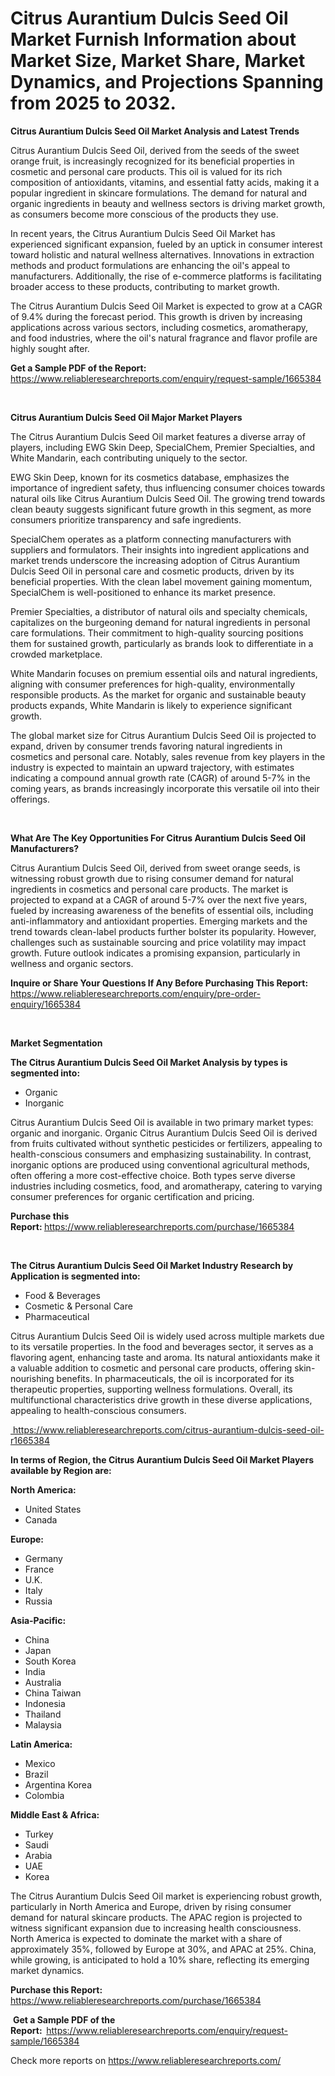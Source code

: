 <p><h1>Citrus Aurantium Dulcis Seed Oil Market Furnish Information about Market Size, Market Share, Market Dynamics, and Projections Spanning from 2025 to 2032.</h1></p><p><strong>Citrus Aurantium Dulcis Seed Oil Market Analysis and Latest Trends</strong></p>
<p><p>Citrus Aurantium Dulcis Seed Oil, derived from the seeds of the sweet orange fruit, is increasingly recognized for its beneficial properties in cosmetic and personal care products. This oil is valued for its rich composition of antioxidants, vitamins, and essential fatty acids, making it a popular ingredient in skincare formulations. The demand for natural and organic ingredients in beauty and wellness sectors is driving market growth, as consumers become more conscious of the products they use.</p><p>In recent years, the Citrus Aurantium Dulcis Seed Oil Market has experienced significant expansion, fueled by an uptick in consumer interest toward holistic and natural wellness alternatives. Innovations in extraction methods and product formulations are enhancing the oil's appeal to manufacturers. Additionally, the rise of e-commerce platforms is facilitating broader access to these products, contributing to market growth.</p><p>The Citrus Aurantium Dulcis Seed Oil Market is expected to grow at a CAGR of 9.4% during the forecast period. This growth is driven by increasing applications across various sectors, including cosmetics, aromatherapy, and food industries, where the oil's natural fragrance and flavor profile are highly sought after.</p></p>
<p><strong>Get a Sample PDF of the Report:&nbsp;</strong> <a href="https://www.reliableresearchreports.com/enquiry/request-sample/1665384?utm_campaign=3012&utm_medium=2&utm_source=Github&utm_content=ia&utm_term=07042025&utm_id=citrus-aurantium-dulcis-seed-oil">https://www.reliableresearchreports.com/enquiry/request-sample/1665384</a></p>
<p>&nbsp;</p>
<p><strong>Citrus Aurantium Dulcis Seed Oil Major Market Players</strong></p>
<p><p>The Citrus Aurantium Dulcis Seed Oil market features a diverse array of players, including EWG Skin Deep, SpecialChem, Premier Specialties, and White Mandarin, each contributing uniquely to the sector. </p><p>EWG Skin Deep, known for its cosmetics database, emphasizes the importance of ingredient safety, thus influencing consumer choices towards natural oils like Citrus Aurantium Dulcis Seed Oil. The growing trend towards clean beauty suggests significant future growth in this segment, as more consumers prioritize transparency and safe ingredients.</p><p>SpecialChem operates as a platform connecting manufacturers with suppliers and formulators. Their insights into ingredient applications and market trends underscore the increasing adoption of Citrus Aurantium Dulcis Seed Oil in personal care and cosmetic products, driven by its beneficial properties. With the clean label movement gaining momentum, SpecialChem is well-positioned to enhance its market presence.</p><p>Premier Specialties, a distributor of natural oils and specialty chemicals, capitalizes on the burgeoning demand for natural ingredients in personal care formulations. Their commitment to high-quality sourcing positions them for sustained growth, particularly as brands look to differentiate in a crowded marketplace.</p><p>White Mandarin focuses on premium essential oils and natural ingredients, aligning with consumer preferences for high-quality, environmentally responsible products. As the market for organic and sustainable beauty products expands, White Mandarin is likely to experience significant growth.</p><p>The global market size for Citrus Aurantium Dulcis Seed Oil is projected to expand, driven by consumer trends favoring natural ingredients in cosmetics and personal care. Notably, sales revenue from key players in the industry is expected to maintain an upward trajectory, with estimates indicating a compound annual growth rate (CAGR) of around 5-7% in the coming years, as brands increasingly incorporate this versatile oil into their offerings.</p></p>
<p>&nbsp;</p>
<p><strong>What Are The Key Opportunities For Citrus Aurantium Dulcis Seed Oil Manufacturers?</strong></p>
<p><p>Citrus Aurantium Dulcis Seed Oil, derived from sweet orange seeds, is witnessing robust growth due to rising consumer demand for natural ingredients in cosmetics and personal care products. The market is projected to expand at a CAGR of around 5-7% over the next five years, fueled by increasing awareness of the benefits of essential oils, including anti-inflammatory and antioxidant properties. Emerging markets and the trend towards clean-label products further bolster its popularity. However, challenges such as sustainable sourcing and price volatility may impact growth. Future outlook indicates a promising expansion, particularly in wellness and organic sectors.</p></p>
<p><strong>Inquire or Share Your Questions If Any Before Purchasing This Report:</strong> <a href="https://www.reliableresearchreports.com/enquiry/pre-order-enquiry/1665384?utm_campaign=3012&utm_medium=2&utm_source=Github&utm_content=ia&utm_term=07042025&utm_id=citrus-aurantium-dulcis-seed-oil">https://www.reliableresearchreports.com/enquiry/pre-order-enquiry/1665384</a></p>
<p>&nbsp;</p>
<p><strong>Market Segmentation</strong></p>
<p><strong>The Citrus Aurantium Dulcis Seed Oil Market Analysis by types is segmented into:</strong></p>
<p><ul><li>Organic</li><li>Inorganic</li></ul></p>
<p><p>Citrus Aurantium Dulcis Seed Oil is available in two primary market types: organic and inorganic. Organic Citrus Aurantium Dulcis Seed Oil is derived from fruits cultivated without synthetic pesticides or fertilizers, appealing to health-conscious consumers and emphasizing sustainability. In contrast, inorganic options are produced using conventional agricultural methods, often offering a more cost-effective choice. Both types serve diverse industries including cosmetics, food, and aromatherapy, catering to varying consumer preferences for organic certification and pricing.</p></p>
<p><strong>Purchase this Report:&nbsp;</strong><a href="https://www.reliableresearchreports.com/purchase/1665384?utm_campaign=3012&utm_medium=2&utm_source=Github&utm_content=ia&utm_term=07042025&utm_id=citrus-aurantium-dulcis-seed-oil">https://www.reliableresearchreports.com/purchase/1665384</a></p>
<p>&nbsp;</p>
<p><strong>The Citrus Aurantium Dulcis Seed Oil Market Industry Research by Application is segmented into:</strong></p>
<p><ul><li>Food & Beverages</li><li>Cosmetic & Personal Care</li><li>Pharmaceutical</li></ul></p>
<p><p>Citrus Aurantium Dulcis Seed Oil is widely used across multiple markets due to its versatile properties. In the food and beverages sector, it serves as a flavoring agent, enhancing taste and aroma. Its natural antioxidants make it a valuable addition to cosmetic and personal care products, offering skin-nourishing benefits. In pharmaceuticals, the oil is incorporated for its therapeutic properties, supporting wellness formulations. Overall, its multifunctional characteristics drive growth in these diverse applications, appealing to health-conscious consumers.</p></p>
<p><a href="https://www.reliableresearchreports.com/citrus-aurantium-dulcis-seed-oil-r1665384?utm_campaign=3012&utm_medium=2&utm_source=Github&utm_content=ia&utm_term=07042025&utm_id=citrus-aurantium-dulcis-seed-oil">&nbsp;https://www.reliableresearchreports.com/citrus-aurantium-dulcis-seed-oil-r1665384</a></p>
<p><strong>In terms of Region, the Citrus Aurantium Dulcis Seed Oil Market Players available by Region are:</strong></p>
<p>
    <p> <strong> North America: </strong>
        <ul>
            <li>United States</li>
            <li>Canada</li>
        </ul>
        </p> 
    <p> <strong> Europe: </strong>
        <ul>
            <li>Germany</li>
            <li>France</li>
            <li>U.K.</li>
            <li>Italy</li>
            <li>Russia</li>
        </ul>
        </p> 
    <p> <strong> Asia-Pacific: </strong>
        <ul>
            <li>China</li>
            <li>Japan</li>
            <li>South Korea</li>
            <li>India</li>
            <li>Australia</li>
            <li>China Taiwan</li>
            <li>Indonesia</li>
            <li>Thailand</li>
            <li>Malaysia</li>
        </ul>
        </p> 
    <p> <strong> Latin America: </strong>
        <ul>
            <li>Mexico</li>
            <li>Brazil</li>
            <li>Argentina Korea</li>
            <li>Colombia</li>
        </ul>
        </p> 
    <p> <strong> Middle East & Africa: </strong>
        <ul>
            <li>Turkey</li>
            <li>Saudi</li>
            <li>Arabia</li>
            <li>UAE</li>
            <li>Korea</li>
        </ul>
    </p>
    </p>
<p><p>The Citrus Aurantium Dulcis Seed Oil market is experiencing robust growth, particularly in North America and Europe, driven by rising consumer demand for natural skincare products. The APAC region is projected to witness significant expansion due to increasing health consciousness. North America is expected to dominate the market with a share of approximately 35%, followed by Europe at 30%, and APAC at 25%. China, while growing, is anticipated to hold a 10% share, reflecting its emerging market dynamics.</p></p>
<p><strong>Purchase this Report: </strong><a href="https://www.reliableresearchreports.com/purchase/1665384?utm_campaign=3012&utm_medium=2&utm_source=Github&utm_content=ia&utm_term=07042025&utm_id=citrus-aurantium-dulcis-seed-oil">https://www.reliableresearchreports.com/purchase/1665384</a></p>
<p>&nbsp;<strong>Get a Sample PDF of the Report:&nbsp;&nbsp;</strong><a href="https://www.reliableresearchreports.com/enquiry/request-sample/1665384?utm_campaign=3012&utm_medium=2&utm_source=Github&utm_content=ia&utm_term=07042025&utm_id=citrus-aurantium-dulcis-seed-oil">https://www.reliableresearchreports.com/enquiry/request-sample/1665384</a></p>
<p><strong></strong></p>
<p>Check more reports on <a href="https://www.reliableresearchreports.com/?utm_campaign=3012&utm_medium=2&utm_source=Github&utm_content=ia&utm_term=07042025&utm_id=citrus-aurantium-dulcis-seed-oil">https://www.reliableresearchreports.com/</a></p>